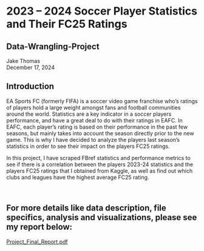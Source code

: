 # 2023 – 2024 Soccer Player Statistics and Their FC25 Ratings 
## Data-Wrangling-Project

Jake Thomas
<br> 
December 17, 2024

## Introduction 
EA Sports FC (formerly FIFA) is a soccer video game franchise who’s ratings of players hold a large weight amongst fans and football communities around the world. Statistics are a key indicator in a soccer players performance, and have a great deal to do with their ratings in EAFC. In EAFC, each player’s rating is based on their performance in the past few seasons, but mainly takes into account the season directly prior to the new game. This is why I have decided to analyze the players last season’s statistics in order to see their impact on the players FC25 ratings.

In this project, I have scraped FBref statistics and performance metrics to see if there is a correlation between the players 2023-24 statistics and the players FC25 ratings that I obtained from Kaggle, as well as find out which clubs and leagues have the highest average FC25 rating. 

<br> 

## For more details like data description, file specifics, analysis and visualizations, please see my report below:
[Project_Final_Report.pdf](https://github.com/user-attachments/files/18169554/Project_Final_Report.pdf)
